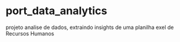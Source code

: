 # port_data_analytics
projeto analise de dados, extraindo insights de uma planilha exel de Recursos Humanos

